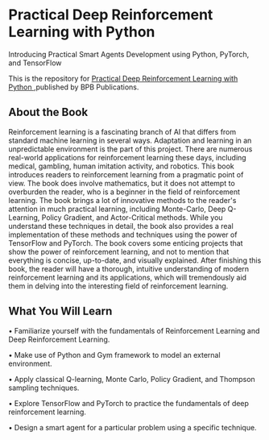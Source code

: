 #  Practical Deep Reinforcement Learning with Python

Introducing Practical Smart Agents Development using Python, PyTorch, and TensorFlow

This is the repository for [ Practical Deep Reinforcement Learning with Python
](https://bpbonline.com/products/practical-deep-reinforcement-learning-with-python?_pos=1&_sid=6eb047d3e&_ss=r),published by BPB Publications. 

## About the Book
Reinforcement learning is a fascinating branch of AI that differs from standard machine learning in several ways. Adaptation and learning in an unpredictable environment is the part of this project. There are numerous real-world applications for reinforcement learning these days, including medical, gambling, human imitation activity, and robotics.
This book introduces readers to reinforcement learning from a pragmatic point of view. The book does involve mathematics, but it does not attempt to overburden the reader, who is a beginner in the field of reinforcement learning.
The book brings a lot of innovative methods to the reader's attention in much practical learning, including Monte-Carlo, Deep Q-Learning, Policy Gradient, and Actor-Critical methods. While you understand these techniques in detail, the book also provides a real implementation of these methods and techniques using the power of TensorFlow and PyTorch. The book covers some enticing projects that show the power of reinforcement learning, and not to mention that everything is concise, up-to-date, and visually explained.
After finishing this book, the reader will have a thorough, intuitive understanding of modern reinforcement learning and its applications, which will tremendously aid them in delving into the interesting field of reinforcement learning.

## What You Will Learn
•	Familiarize yourself with the fundamentals of Reinforcement Learning and Deep Reinforcement Learning.

•	Make use of Python and Gym framework to model an external environment.

•	Apply classical Q-learning, Monte Carlo, Policy Gradient, and Thompson sampling techniques.

•	Explore TensorFlow and PyTorch to practice the fundamentals of deep reinforcement learning.

•	Design a smart agent for a particular problem using a specific technique.
